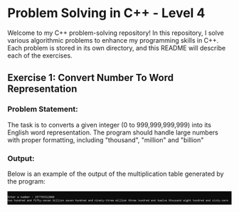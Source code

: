 # Problem Solving in C++ - Level 4

Welcome to my C++ problem-solving repository! In this repository, I solve various algorithmic problems to enhance my programming skills in C++. Each problem is stored in its own directory, and this README will describe each of the exercises.

## Exercise 1: Convert Number To Word Representation

### Problem Statement:

The task is to converts a given integer (0 to 999,999,999,999) into its English word representation. The program should handle large numbers with proper formatting, including "thousand", "million" and "billion"

### Output:

Below is an example of the output of the multiplication table generated by the program:

![program Output](images/Exo1_Output.png)
